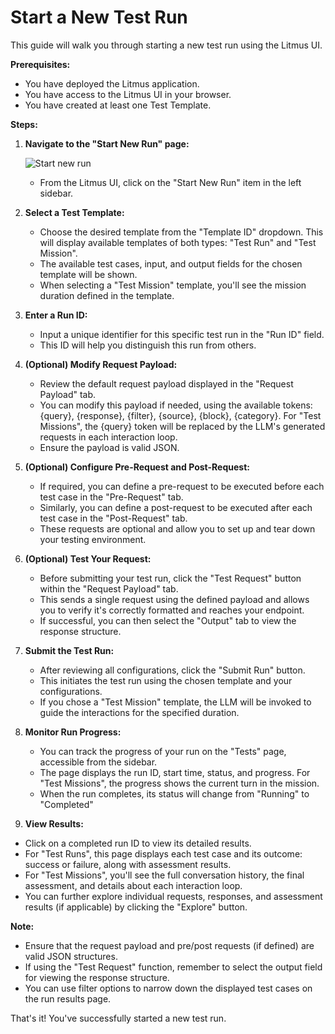 # Start a New Test Run

This guide will walk you through starting a new test run using the Litmus UI.

**Prerequisites:**

- You have deployed the Litmus application.
- You have access to the Litmus UI in your browser.
- You have created at least one Test Template.

**Steps:**

1. **Navigate to the "Start New Run" page:**

   ![Start new run](/img/start-new-run.png)

   - From the Litmus UI, click on the "Start New Run" item in the left sidebar.

2. **Select a Test Template:**

   - Choose the desired template from the "Template ID" dropdown. This will display available templates of both types: "Test Run" and "Test Mission".
   - The available test cases, input, and output fields for the chosen template will be shown.
   - When selecting a "Test Mission" template, you'll see the mission duration defined in the template.

3. **Enter a Run ID:**

   - Input a unique identifier for this specific test run in the "Run ID" field.
   - This ID will help you distinguish this run from others.

4. **(Optional) Modify Request Payload:**

   - Review the default request payload displayed in the "Request Payload" tab.
   - You can modify this payload if needed, using the available tokens: {query}, {response}, {filter}, {source}, {block}, {category}. For "Test Missions", the {query} token will be replaced by the LLM's generated requests in each interaction loop.
   - Ensure the payload is valid JSON.

5. **(Optional) Configure Pre-Request and Post-Request:**

   - If required, you can define a pre-request to be executed before each test case in the "Pre-Request" tab.
   - Similarly, you can define a post-request to be executed after each test case in the "Post-Request" tab.
   - These requests are optional and allow you to set up and tear down your testing environment.

6. **(Optional) Test Your Request:**

   - Before submitting your test run, click the "Test Request" button within the "Request Payload" tab.
   - This sends a single request using the defined payload and allows you to verify it's correctly formatted and reaches your endpoint.
   - If successful, you can then select the "Output" tab to view the response structure.

7. **Submit the Test Run:**

   - After reviewing all configurations, click the "Submit Run" button.
   - This initiates the test run using the chosen template and your configurations.
   - If you chose a "Test Mission" template, the LLM will be invoked to guide the interactions for the specified duration.

8. **Monitor Run Progress:**

   - You can track the progress of your run on the "Tests" page, accessible from the sidebar.
   - The page displays the run ID, start time, status, and progress. For "Test Missions", the progress shows the current turn in the mission.
   - When the run completes, its status will change from "Running" to "Completed"

9. **View Results:**

- Click on a completed run ID to view its detailed results.
- For "Test Runs", this page displays each test case and its outcome: success or failure, along with assessment results.
- For "Test Missions", you'll see the full conversation history, the final assessment, and details about each interaction loop.
- You can further explore individual requests, responses, and assessment results (if applicable) by clicking the "Explore" button.

**Note:**

- Ensure that the request payload and pre/post requests (if defined) are valid JSON structures.
- If using the "Test Request" function, remember to select the output field for viewing the response structure.
- You can use filter options to narrow down the displayed test cases on the run results page.

That's it! You've successfully started a new test run.
